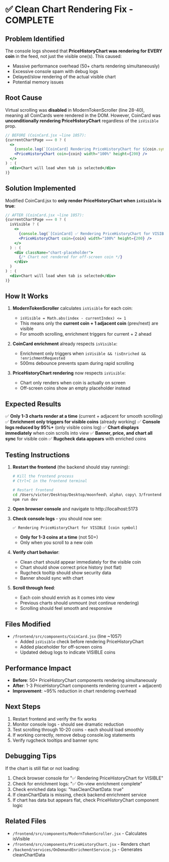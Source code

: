 # ✅ Clean Chart Rendering Fix - COMPLETE

## Problem Identified
The console logs showed that **PriceHistoryChart was rendering for EVERY coin** in the feed, not just the visible one(s). This caused:
- Massive performance overhead (50+ charts rendering simultaneously)
- Excessive console spam with debug logs
- Delayed/slow rendering of the actual visible chart
- Potential memory issues

## Root Cause
Virtual scrolling was **disabled** in ModernTokenScroller (line 28-40), meaning all CoinCards were rendered in the DOM. However, CoinCard was **unconditionally rendering PriceHistoryChart** regardless of the `isVisible` prop.

```jsx
// BEFORE (CoinCard.jsx ~line 1057):
{currentChartPage === 0 ? (
  <>
    {console.log(`[CoinCard] Rendering PriceHistoryChart for ${coin.symbol}`)}
    <PriceHistoryChart coin={coin} width="100%" height={200} />
  </>
) : (
  <div>Chart will load when tab is selected</div>
)}
```

## Solution Implemented
Modified CoinCard.jsx to **only render PriceHistoryChart when `isVisible` is true**:

```jsx
// AFTER (CoinCard.jsx ~line 1057):
{currentChartPage === 0 ? (
  isVisible ? (
    <>
      {console.log(`[CoinCard] ✅ Rendering PriceHistoryChart for VISIBLE ${coin.symbol}`)}
      <PriceHistoryChart coin={coin} width="100%" height={200} />
    </>
  ) : (
    <div className="chart-placeholder">
      {/* Chart not rendered for off-screen coin */}
    </div>
  )
) : (
  <div>Chart will load when tab is selected</div>
)}
```

## How It Works
1. **ModernTokenScroller** calculates `isVisible` for each coin:
   - `isVisible = Math.abs(index - currentIndex) <= 1`
   - This means only the **current coin + 1 adjacent coin** (prev/next) are visible
   - For smooth scrolling, enrichment triggers for current + 2 ahead

2. **CoinCard enrichment** already respects `isVisible`:
   - Enrichment only triggers when `isVisible && !isEnriched && !enrichmentRequested`
   - 500ms debounce prevents spam during rapid scrolling

3. **PriceHistoryChart rendering** now respects `isVisible`:
   - Chart only renders when coin is actually on screen
   - Off-screen coins show an empty placeholder instead

## Expected Results
✅ **Only 1-3 charts render at a time** (current + adjacent for smooth scrolling)
✅ **Enrichment only triggers for visible coins** (already working)
✅ **Console logs reduced by 95%+** (only visible coins log)
✅ **Chart displays immediately** when coin scrolls into view
✅ **Banner, price, and chart all sync** for visible coin
✅ **Rugcheck data appears** with enriched coins

## Testing Instructions
1. **Restart the frontend** (the backend should stay running):
   ```bash
   # Kill the frontend process
   # Ctrl+C in the frontend terminal
   
   # Restart frontend
   cd /Users/victor/Desktop/Desktop/moonfeed\ alpha\ copy\ 3/frontend
   npm run dev
   ```

2. **Open browser console** and navigate to http://localhost:5173

3. **Check console logs** - you should now see:
   ```
   ✅ Rendering PriceHistoryChart for VISIBLE [coin symbol]
   ```
   - **Only for 1-3 coins at a time** (not 50+)
   - Only when you scroll to a new coin

4. **Verify chart behavior**:
   - Clean chart should appear immediately for the visible coin
   - Chart should show correct price history (not flat)
   - Rugcheck tooltip should show security data
   - Banner should sync with chart

5. **Scroll through feed**:
   - Each coin should enrich as it comes into view
   - Previous charts should unmount (not continue rendering)
   - Scrolling should feel smooth and responsive

## Files Modified
- `/frontend/src/components/CoinCard.jsx` (line ~1057)
  - Added `isVisible` check before rendering PriceHistoryChart
  - Added placeholder for off-screen coins
  - Updated debug logs to indicate VISIBLE coins

## Performance Impact
- **Before**: 50+ PriceHistoryChart components rendering simultaneously
- **After**: 1-3 PriceHistoryChart components rendering (current + adjacent)
- **Improvement**: ~95% reduction in chart rendering overhead

## Next Steps
1. Restart frontend and verify the fix works
2. Monitor console logs - should see dramatic reduction
3. Test scrolling through 10-20 coins - each should load smoothly
4. If working correctly, remove debug console.log statements
5. Verify rugcheck tooltips and banner sync

## Debugging Tips
If the chart is still flat or not loading:
1. Check browser console for "✅ Rendering PriceHistoryChart for VISIBLE"
2. Check for enrichment logs: "✅ On-view enrichment complete"
3. Check enriched data logs: "hasCleanChartData: true"
4. If cleanChartData is missing, check backend enrichment service
5. If chart has data but appears flat, check PriceHistoryChart component logic

## Related Files
- `/frontend/src/components/ModernTokenScroller.jsx` - Calculates isVisible
- `/frontend/src/components/PriceHistoryChart.jsx` - Renders chart
- `/backend/services/OnDemandEnrichmentService.js` - Generates cleanChartData
